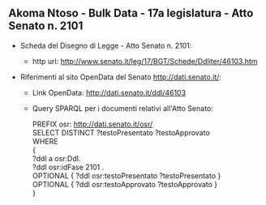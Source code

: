 ## Akoma Ntoso - Bulk Data - 17a legislatura - Atto Senato n. 2101 ##

* Scheda del Disegno di Legge - Atto Senato n. 2101:
	* http url: http://www.senato.it/leg/17/BGT/Schede/Ddliter/46103.htm

* Riferimenti al sito OpenData del Senato http://dati.senato.it/:
	* Link OpenData: http://dati.senato.it/ddl/46103
	* Query SPARQL per i documenti relativi all'Atto Senato:

        PREFIX osr: <http://dati.senato.it/osr/>  
		SELECT DISTINCT ?testoPresentato ?testoApprovato  
		WHERE  
		{  
		    ?ddl a osr:Ddl.  
		    ?ddl osr:idFase 2101 .  
		    OPTIONAL { ?ddl osr:testoPresentato ?testoPresentato }  
		    OPTIONAL { ?ddl osr:testoApprovato ?testoApprovato }  
		}
		